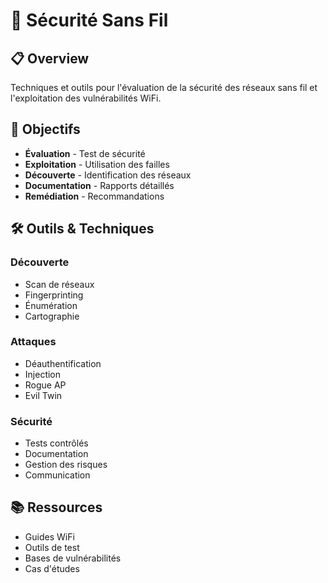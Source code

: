 # 📶 Sécurité Sans Fil

## 📋 Overview

Techniques et outils pour l'évaluation de la sécurité des réseaux sans fil et l'exploitation des vulnérabilités WiFi.

## 🎯 Objectifs

- **Évaluation** - Test de sécurité
- **Exploitation** - Utilisation des failles
- **Découverte** - Identification des réseaux
- **Documentation** - Rapports détaillés
- **Remédiation** - Recommandations

## 🛠️ Outils & Techniques

### Découverte
- Scan de réseaux
- Fingerprinting
- Énumération
- Cartographie

### Attaques
- Déauthentification
- Injection
- Rogue AP
- Evil Twin

### Sécurité
- Tests contrôlés
- Documentation
- Gestion des risques
- Communication

## 📚 Ressources

- Guides WiFi
- Outils de test
- Bases de vulnérabilités
- Cas d'études 
